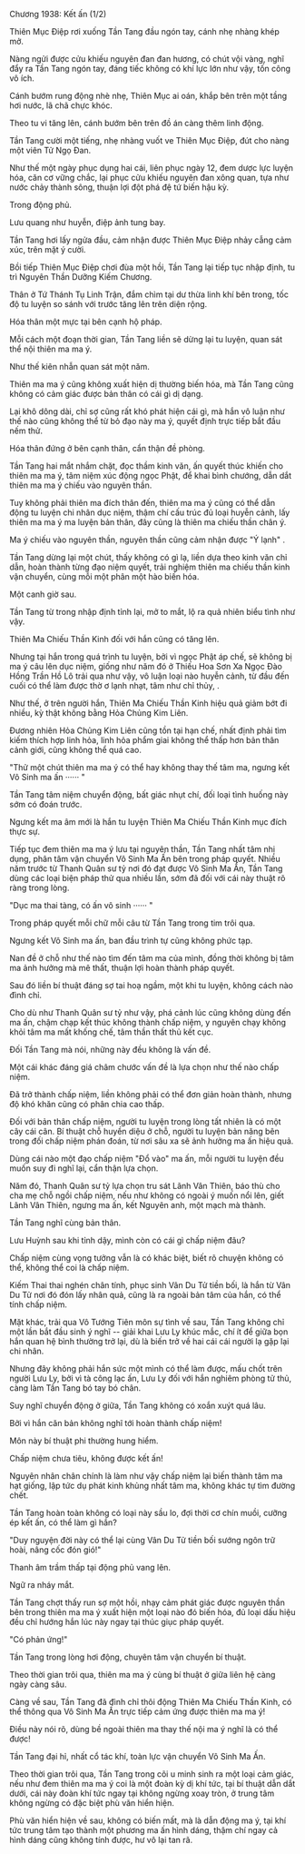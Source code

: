 




Chương 1938: Kết ấn (1/2)


Thiên Mục Điệp rơi xuống Tần Tang đầu ngón tay, cánh nhẹ nhàng khép mở.

Nàng ngửi được cửu khiếu nguyên đan đan hương, có chút vội vàng, nghĩ đẩy ra Tần Tang ngón tay, đáng tiếc không có khí lực lớn như vậy, tốn công vô ích.

Cánh bướm rung động nhè nhẹ, Thiên Mục ai oán, khắp bên trên một tầng hơi nước, lã chã chực khóc.

Theo tu vi tăng lên, cánh bướm bên trên đồ án càng thêm linh động.

Tần Tang cười một tiếng, nhẹ nhàng vuốt ve Thiên Mục Điệp, đút cho nàng một viên Tử Ngọ Đan.

Như thế một ngày phục dụng hai cái, liên phục ngày 12, đem dược lực luyện hóa, căn cơ vững chắc, lại phục cửu khiếu nguyên đan xông quan, tựa như nước chảy thành sông, thuận lợi đột phá đệ tứ biến hậu kỳ.

Trong động phủ.

Lưu quang như huyễn, điệp ảnh tung bay.

Tần Tang hơi lấy ngửa đầu, cảm nhận được Thiên Mục Điệp nhảy cẫng cảm xúc, trên mặt ý cười.

Bồi tiếp Thiên Mục Điệp chơi đùa một hồi, Tần Tang lại tiếp tục nhập định, tu trì Nguyên Thần Dưỡng Kiếm Chương.

Thân ở Tứ Thánh Tụ Linh Trận, đắm chìm tại dư thừa linh khí bên trong, tốc độ tu luyện so sánh với trước tăng lên trên diện rộng.

Hóa thân một mực tại bên cạnh hộ pháp.

Mỗi cách một đoạn thời gian, Tần Tang liền sẽ dừng lại tu luyện, quan sát thể nội thiên ma ma ý.

Như thế kiên nhẫn quan sát một năm.

Thiên ma ma ý cũng không xuất hiện dị thường biến hóa, mà Tần Tang cũng không có cảm giác được bản thân có cái gì dị dạng.

Lại khô dông dài, chỉ sợ cũng rất khó phát hiện cái gì, mà hắn vô luận như thế nào cũng không thể từ bỏ đạo này ma ý, quyết định trực tiếp bắt đầu nếm thử.

Hóa thân đứng ở bên cạnh thân, cẩn thận đề phòng.

Tần Tang hai mắt nhắm chặt, đọc thầm kinh văn, ấn quyết thúc khiến cho thiên ma ma ý, tâm niệm xúc động ngọc Phật, để khai bình chướng, dẫn dắt thiên ma ma ý chiếu vào nguyên thần.

Tuy không phải thiên ma đích thân đến, thiên ma ma ý cũng có thể dẫn động tu luyện chi nhân dục niệm, thậm chí cấu trúc đủ loại huyễn cảnh, lấy thiên ma ma ý ma luyện bản thân, đây cũng là thiên ma chiếu thần chân ý.

Ma ý chiếu vào nguyên thần, nguyên thần cũng cảm nhận được "Ý lạnh" .

Tần Tang dừng lại một chút, thấy không có gì lạ, liền dựa theo kinh văn chỉ dẫn, hoàn thành từng đạo niệm quyết, trải nghiệm thiên ma chiếu thần kinh vận chuyển, cùng mỗi một phân một hào biến hóa.

Một canh giờ sau.

Tần Tang từ trong nhập định tỉnh lại, mở to mắt, lộ ra quả nhiên biểu tình như vậy.

Thiên Ma Chiếu Thần Kinh đối với hắn cũng có tăng lên.

Nhưng tại hắn trong quá trình tu luyện, bởi vì ngọc Phật áp chế, sẽ không bị ma ý câu lên dục niệm, giống như năm đó ở Thiếu Hoa Sơn Xa Ngọc Đào Hồng Trần Hồ Lô trải qua như vậy, vô luận loại nào huyễn cảnh, từ đầu đến cuối có thể làm được thờ ơ lạnh nhạt, tâm như chỉ thủy, .

Như thế, ở trên người hắn, Thiên Ma Chiếu Thần Kinh hiệu quả giảm bớt đi nhiều, kỳ thật không bằng Hỏa Chủng Kim Liên.

Đương nhiên Hỏa Chủng Kim Liên cũng tồn tại hạn chế, nhất định phải tìm kiếm thích hợp linh hỏa, linh hỏa phẩm giai không thể thấp hơn bản thân cảnh giới, cũng không thể quá cao.

"Thử một chút thiên ma ma ý có thể hay không thay thế tâm ma, ngưng kết Vô Sinh ma ấn ······ "

Tần Tang tâm niệm chuyển động, bất giác nhụt chí, đối loại tình huống này sớm có đoán trước.

Ngưng kết ma âm mới là hắn tu luyện Thiên Ma Chiếu Thần Kinh mục đích thực sự.

Tiếp tục đem thiên ma ma ý lưu tại nguyên thần, Tần Tang nhất tâm nhị dụng, phân tâm vận chuyển Vô Sinh Ma Ấn bên trong pháp quyết. Nhiều năm trước từ Thanh Quân sư tỷ nơi đó đạt được Vô Sinh Ma Ấn, Tần Tang dùng các loại biện pháp thử qua nhiều lần, sớm đã đối với cái này thuật rõ ràng trong lòng.

"Dục ma thai tàng, có ấn vô sinh ······ "

Trong pháp quyết mỗi chữ mỗi câu từ Tần Tang trong tim trôi qua.

Ngưng kết Vô Sinh ma ấn, ban đầu trình tự cũng không phức tạp.

Nan đề ở chỗ như thế nào tìm đến tâm ma của mình, đồng thời không bị tâm ma ảnh hưởng mà mê thất, thuận lợi hoàn thành pháp quyết.

Sau đó liền bí thuật đáng sợ tai hoạ ngầm, một khi tu luyện, không cách nào đình chỉ.

Cho dù như Thanh Quân sư tỷ như vậy, phá cảnh lúc cũng không dùng đến ma ấn, chậm chạp kết thúc không thành chấp niệm, y nguyên chạy không khỏi tâm ma mất khống chế, tâm thần thất thủ kết cục.

Đối Tần Tang mà nói, những này đều không là vấn đề.

Một cái khác đáng giá châm chước vấn đề là lựa chọn như thế nào chấp niệm.

Đã trở thành chấp niệm, liền không phải có thể đơn giản hoàn thành, nhưng độ khó khăn cũng có phân chia cao thấp.

Đối với bản thân chấp niệm, người tu luyện trong lòng tất nhiên là có một cây cái cân. Bí thuật chỗ huyền diệu ở chỗ, người tu luyện bản năng bên trong đối chấp niệm phán đoán, từ nơi sâu xa sẽ ảnh hưởng ma ấn hiệu quả.

Dùng cái nào một đạo chấp niệm "Đổ vào" ma ấn, mỗi người tu luyện đều muốn suy đi nghĩ lại, cẩn thận lựa chọn.

Năm đó, Thanh Quân sư tỷ lựa chọn tru sát Lãnh Vân Thiên, báo thù cho cha mẹ chỗ ngồi chấp niệm, nếu như không có ngoài ý muốn nổi lên, giết Lãnh Vân Thiên, ngưng ma ấn, kết Nguyên anh, một mạch mà thành.

Tần Tang nghĩ cùng bản thân.

Lưu Huỳnh sau khi tỉnh dậy, mình còn có cái gì chấp niệm đâu?

Chấp niệm cùng vọng tưởng vẫn là có khác biệt, biết rõ chuyện không có thể, không thể coi là chấp niệm.

Kiếm Thai thai nghén chân tính, phục sinh Vân Du Tử tiền bối, là hắn từ Vân Du Tử nơi đó đón lấy nhân quả, cũng là ra ngoài bản tâm của hắn, có thể tính chấp niệm.

Mặt khác, trải qua Vô Tướng Tiên môn sự tình về sau, Tần Tang không chỉ một lần bắt đầu sinh ý nghĩ -- giải khai Lưu Ly khúc mắc, chí ít để giữa bọn hắn quan hệ bình thường trở lại, dù là biến trở về hai cái cái người lạ gặp lại chi nhân.

Nhưng đây không phải hắn sức một mình có thể làm được, mấu chốt trên người Lưu Ly, bởi vì tà công lạc ấn, Lưu Ly đối với hắn nghiêm phòng tử thủ, càng làm Tần Tang bó tay bó chân.

Suy nghĩ chuyển động ở giữa, Tần Tang không có xoắn xuýt quá lâu.

Bởi vì hắn căn bản không nghĩ tới hoàn thành chấp niệm!

Môn này bí thuật phi thường hung hiểm.

Chấp niệm chưa tiêu, không được kết ấn!

Nguyên nhân chân chính là làm như vậy chấp niệm lại biến thành tâm ma hạt giống, lập tức dụ phát kinh khủng nhất tâm ma, không khác tự tìm đường chết.

Tần Tang hoàn toàn không có loại này sầu lo, đợi thời cơ chín muồi, cưỡng ép kết ấn, có thể làm gì hắn?

"Duy nguyện đời này có thể lại cùng Vân Du Tử tiền bối sướng ngôn trữ hoài, nâng cốc đón gió!"

Thanh âm trầm thấp tại động phủ vang lên.

Ngữ ra nháy mắt.

Tần Tang chợt thấy run sợ một hồi, nhạy cảm phát giác được nguyên thần bên trong thiên ma ma ý xuất hiện một loại nào đó biến hóa, đủ loại dấu hiệu đều chỉ hướng hắn lúc này ngay tại thúc giục pháp quyết.

"Có phản ứng!"

Tần Tang trong lòng hơi động, chuyên tâm vận chuyển bí thuật.

Theo thời gian trôi qua, thiên ma ma ý cùng bí thuật ở giữa liên hệ càng ngày càng sâu.

Càng về sau, Tần Tang đã đình chỉ thôi động Thiên Ma Chiếu Thần Kinh, có thể thông qua Vô Sinh Ma Ấn trực tiếp cảm ứng được thiên ma ma ý!

Điều này nói rõ, dùng bề ngoài thiên ma thay thế nội ma ý nghĩ là có thể được!

Tần Tang đại hỉ, nhất cổ tác khí, toàn lực vận chuyển Vô Sinh Ma Ấn.

Theo thời gian trôi qua, Tần Tang trong cõi u minh sinh ra một loại cảm giác, nếu như đem thiên ma ma ý coi là một đoàn kỳ dị khí tức, tại bí thuật dẫn dắt dưới, cái này đoàn khí tức ngay tại không ngừng xoay tròn, ở trung tâm không ngừng có đặc biệt phù văn hiển hiện.

Phù văn hiển hiện về sau, không có biến mất, mà là dẫn động ma ý, tại khí tức trung tâm tạo thành một phương ma ấn hình dáng, thậm chí ngay cả hình dáng cũng không tính được, hư vô lại tan rã.




